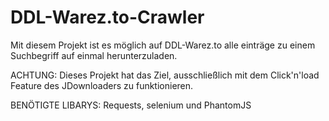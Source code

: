 # DDL-Warez.to-Crawler
Mit diesem Projekt ist es möglich auf DDL-Warez.to alle einträge zu einem Suchbegriff auf einmal herunterzuladen.

ACHTUNG: Dieses Projekt hat das Ziel, ausschließlich mit dem Click'n'load Feature des JDownloaders zu funktionieren.

BENÖTIGTE LIBARYS: Requests, selenium und PhantomJS 
